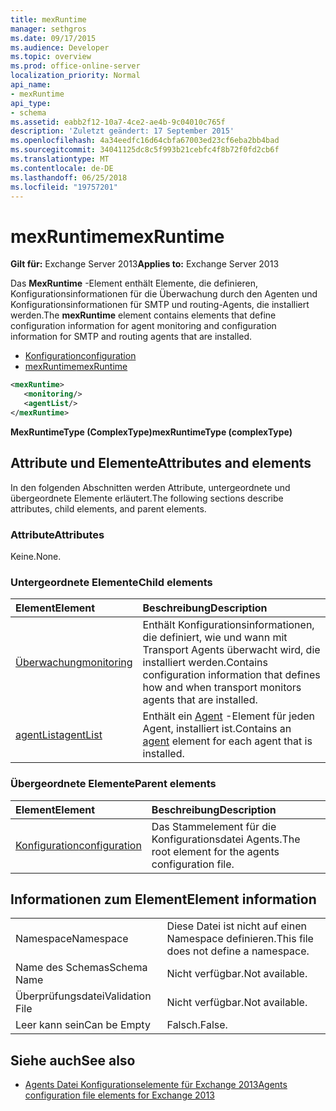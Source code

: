 ```yaml
---
title: mexRuntime
manager: sethgros
ms.date: 09/17/2015
ms.audience: Developer
ms.topic: overview
ms.prod: office-online-server
localization_priority: Normal
api_name:
- mexRuntime
api_type:
- schema
ms.assetid: eabb2f12-10a7-4ce2-ae4b-9c04010c765f
description: 'Zuletzt geändert: 17 September 2015'
ms.openlocfilehash: 4a34eedfc16d64cbfa67003ed23cf6eba2bb4bad
ms.sourcegitcommit: 34041125dc8c5f993b21cebfc4f8b72f0fd2cb6f
ms.translationtype: MT
ms.contentlocale: de-DE
ms.lasthandoff: 06/25/2018
ms.locfileid: "19757201"
---
```

# <a name="mexruntime"></a><span data-ttu-id="8c273-103">mexRuntime</span><span class="sxs-lookup"><span data-stu-id="8c273-103">mexRuntime</span></span>
  
<span data-ttu-id="8c273-104">**Gilt für:** Exchange Server 2013</span><span class="sxs-lookup"><span data-stu-id="8c273-104">**Applies to:** Exchange Server 2013</span></span>
  
<span data-ttu-id="8c273-105">Das **MexRuntime** -Element enthält Elemente, die definieren, Konfigurationsinformationen für die Überwachung durch den Agenten und Konfigurationsinformationen für SMTP und routing-Agents, die installiert werden.</span><span class="sxs-lookup"><span data-stu-id="8c273-105">The **mexRuntime** element contains elements that define configuration information for agent monitoring and configuration information for SMTP and routing agents that are installed.</span></span> 
  
- [<span data-ttu-id="8c273-106">Konfiguration</span><span class="sxs-lookup"><span data-stu-id="8c273-106">configuration</span></span>](configuration.md)  
- [<span data-ttu-id="8c273-107">mexRuntime</span><span class="sxs-lookup"><span data-stu-id="8c273-107">mexRuntime</span></span>](mexruntime.md)
  
```XML
<mexRuntime>
   <monitoring/>
   <agentList/>
</mexRuntime>
```

<span data-ttu-id="8c273-108">**MexRuntimeType (ComplexType)**</span><span class="sxs-lookup"><span data-stu-id="8c273-108">**mexRuntimeType (complexType)**</span></span>

## <a name="attributes-and-elements"></a><span data-ttu-id="8c273-109">Attribute und Elemente</span><span class="sxs-lookup"><span data-stu-id="8c273-109">Attributes and elements</span></span>

<span data-ttu-id="8c273-110">In den folgenden Abschnitten werden Attribute, untergeordnete und übergeordnete Elemente erläutert.</span><span class="sxs-lookup"><span data-stu-id="8c273-110">The following sections describe attributes, child elements, and parent elements.</span></span>
  
### <a name="attributes"></a><span data-ttu-id="8c273-111">Attribute</span><span class="sxs-lookup"><span data-stu-id="8c273-111">Attributes</span></span>

<span data-ttu-id="8c273-112">Keine.</span><span class="sxs-lookup"><span data-stu-id="8c273-112">None.</span></span>
  
### <a name="child-elements"></a><span data-ttu-id="8c273-113">Untergeordnete Elemente</span><span class="sxs-lookup"><span data-stu-id="8c273-113">Child elements</span></span>

|<span data-ttu-id="8c273-114">**Element**</span><span class="sxs-lookup"><span data-stu-id="8c273-114">**Element**</span></span>|<span data-ttu-id="8c273-115">**Beschreibung**</span><span class="sxs-lookup"><span data-stu-id="8c273-115">**Description**</span></span>|
|:-----|:-----|
|[<span data-ttu-id="8c273-116">Überwachung</span><span class="sxs-lookup"><span data-stu-id="8c273-116">monitoring</span></span>](monitoring.md) <br/> |<span data-ttu-id="8c273-117">Enthält Konfigurationsinformationen, die definiert, wie und wann mit Transport Agents überwacht wird, die installiert werden.</span><span class="sxs-lookup"><span data-stu-id="8c273-117">Contains configuration information that defines how and when transport monitors agents that are installed.</span></span>  <br/> |
|[<span data-ttu-id="8c273-118">agentList</span><span class="sxs-lookup"><span data-stu-id="8c273-118">agentList</span></span>](agentlist.md) <br/> |<span data-ttu-id="8c273-119">Enthält ein [Agent](agent.md) -Element für jeden Agent, installiert ist.</span><span class="sxs-lookup"><span data-stu-id="8c273-119">Contains an [agent](agent.md) element for each agent that is installed.</span></span>  <br/> |
   
### <a name="parent-elements"></a><span data-ttu-id="8c273-120">Übergeordnete Elemente</span><span class="sxs-lookup"><span data-stu-id="8c273-120">Parent elements</span></span>

|<span data-ttu-id="8c273-121">**Element**</span><span class="sxs-lookup"><span data-stu-id="8c273-121">**Element**</span></span>|<span data-ttu-id="8c273-122">**Beschreibung**</span><span class="sxs-lookup"><span data-stu-id="8c273-122">**Description**</span></span>|
|:-----|:-----|
|[<span data-ttu-id="8c273-123">Konfiguration</span><span class="sxs-lookup"><span data-stu-id="8c273-123">configuration</span></span>](configuration.md) <br/> |<span data-ttu-id="8c273-124">Das Stammelement für die Konfigurationsdatei Agents.</span><span class="sxs-lookup"><span data-stu-id="8c273-124">The root element for the agents configuration file.</span></span>  <br/> |
   
## <a name="element-information"></a><span data-ttu-id="8c273-125">Informationen zum Element</span><span class="sxs-lookup"><span data-stu-id="8c273-125">Element information</span></span>

|||
|:-----|:-----|
|<span data-ttu-id="8c273-126">Namespace</span><span class="sxs-lookup"><span data-stu-id="8c273-126">Namespace</span></span>  <br/> |<span data-ttu-id="8c273-127">Diese Datei ist nicht auf einen Namespace definieren.</span><span class="sxs-lookup"><span data-stu-id="8c273-127">This file does not define a namespace.</span></span>  <br/> |
|<span data-ttu-id="8c273-128">Name des Schemas</span><span class="sxs-lookup"><span data-stu-id="8c273-128">Schema Name</span></span>  <br/> |<span data-ttu-id="8c273-129">Nicht verfügbar.</span><span class="sxs-lookup"><span data-stu-id="8c273-129">Not available.</span></span>  <br/> |
|<span data-ttu-id="8c273-130">Überprüfungsdatei</span><span class="sxs-lookup"><span data-stu-id="8c273-130">Validation File</span></span>  <br/> |<span data-ttu-id="8c273-131">Nicht verfügbar.</span><span class="sxs-lookup"><span data-stu-id="8c273-131">Not available.</span></span>  <br/> |
|<span data-ttu-id="8c273-132">Leer kann sein</span><span class="sxs-lookup"><span data-stu-id="8c273-132">Can be Empty</span></span>  <br/> |<span data-ttu-id="8c273-133">Falsch.</span><span class="sxs-lookup"><span data-stu-id="8c273-133">False.</span></span>  <br/> |
   
## <a name="see-also"></a><span data-ttu-id="8c273-134">Siehe auch</span><span class="sxs-lookup"><span data-stu-id="8c273-134">See also</span></span>

- [<span data-ttu-id="8c273-135">Agents Datei Konfigurationselemente für Exchange 2013</span><span class="sxs-lookup"><span data-stu-id="8c273-135">Agents configuration file elements for Exchange 2013</span></span>](agents-configuration-file-elements-for-exchange-2013.md)

